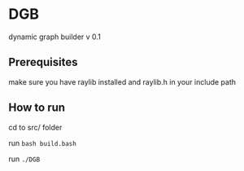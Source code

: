 # DGB
dynamic graph builder v 0.1

## Prerequisites
make sure you have raylib installed and raylib.h in your include path

## How to run
cd to src/ folder

run `bash build.bash`

run `./DGB`
